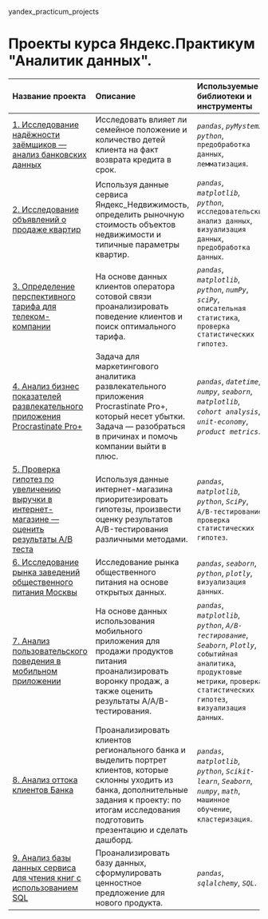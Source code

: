 yandex_practicum_projects

# Проекты курса Яндекс.Практикум "Аналитик данных".

| Название проекта | Описание | Используемые библиотеки и инструменты | 
| :---------------------- | :---------------------- | :---------------------- |
| [1. Исследование надёжности заёмщиков — анализ банковских данных](https://github.com/usr036943/yandex_practicum_projects/tree/main/1.%20Исследование%20надёжности%20заёмщиков) | Исследовать влияет ли семейное положение и количество детей клиента на факт возврата кредита в срок.| *`pandas`*, *`pyMystem3`*, *`python`*, `предобработка данных`, `лемматизация`. |
| [2. Исследование объявлений о продаже квартир](https://github.com/usr036943/yandex_practicum_projects/tree/main/2.%20Исследование%20объявлений%20о%20продаже%20квартир) | Используя данные сервиса Яндекс_Недвижимость, определить рыночную стоимость объектов недвижимости и типичные параметры квартир.| *`pandas`*, *`matplotlib`*, *`python`*, `исследовательский анализ данных`, `визуализация данных`, `предобработка данных`. |
| [3. Определение перспективного тарифа для телеком-компании](https://github.com/usr036943/yandex_practicum_projects/tree/main/3.%20Определение%20перспективного%20тарифа%20для%20телеком-компании) | На основе данных клиентов оператора сотовой связи проанализировать поведение клиентов и поиск оптимального тарифа.| *`pandas`*, *`matplotlib`*, *`python`*, *`numPy`*, *`sciPy`*, `описательная статистика`, `проверка статистических гипотез`. |
| [4. Анализ бизнес показателей развлекательного приложения Procrastinate Pro+](https://github.com/usr036943/yandex_practicum_projects/tree/main/4.%20%20Анализ%20бизнес%20показателей%20развлекательного%20приложения%20Procrastinate%20Pro%2B) | Задача для маркетингового аналитика развлекательного приложения Procrastinate Pro+, который несет убытки. Задача — разобраться в причинах и помочь компании выйти в плюс.| *`pandas`*, *`datetime`*, *`numpy`*, *`seaborn`*, *`matplotlib`*, *`cohort analysis`*, *`unit-economy`*, *`product metrics`*. |
| [5. Проверка гипотез по увеличению выручки в интернет-магазине —оценить результаты A/B теста](https://github.com/usr036943/yandex_practicum_projects/tree/main/5.%20Проверка%20гипотез%20по%20увеличению%20выручки%20в%20интернет-магазине%20—%20оценить%20результаты%20AB%20теста) | Используя данные интернет-магазина приоритезировать гипотезы, произвести оценку результатов A/B-тестирования различными методами.| *`pandas`*, *`matplotlib`*, *`python`*, *`SciPy`*, `A/B-тестирование`, `проверка статистических гипотез`. |
| [6. Исследование рынка заведений общественного питания Москвы](https://github.com/usr036943/yandex_practicum_projects/tree/main/6.%20Исследование%20рынка%20заведений%20общественного%20питания%20Москвы) | Исследование рынка общественного питания на основе открытых данных.| *`pandas`*, *`seaborn`*, *`python`*, *`plotly`*, `визуализация данных`. |
| [7. Анализ пользовательского поведения в мобильном приложении](https://github.com/usr036943/yandex_practicum_projects/tree/main/7.%20Анализ%20пользовательского%20поведения%20в%20мобильном%20приложении) | На основе данных использования мобильного приложения для продажи продуктов питания проанализировать воронку продаж, а также оценить результаты A/A/B-тестирования.| *`pandas`*, *`matplotlib`*, *`python`*, *`A/B-тестирование`*, *`Seaborn`*, *`Plotly`*, `событийная аналитика`, `продуктовые метрики`, `проверка статистических гипотез`, `визуализация данных`. |
| [8. Анализ оттока клиентов Банка](https://github.com/usr036943/yandex_practicum_projects/tree/main/8.%20Анализ%20оттока%20клиентов%20Банка) | Проанализировать клиентов регионального банка и выделить портрет клиентов, которые склонны уходить из банка, дополнительные задания к проекту: по итогам исследования подготовить презентацию и сделать дашборд.| *`pandas`*, *`matplotlib`*, *`python`*, *`Scikit-learn`*, *`Seaborn`*, *`numpy`*, *`math`*, `машинное обучение`, `кластеризация`. |
| [9. Анализ базы данных сервиса для чтения книг с использованием SQL](https://github.com/usr036943/yandex_practicum_projects/tree/main/9.%20Анализ%20базы%20данных%20сервиса%20для%20чтения%20книг%20с%20использованием%20SQL) | Проанализировать базу данных, сформулировать ценностное предложение для нового продукта.| *`pandas`*, *`sqlalchemy`*, *`SQL`*. |

